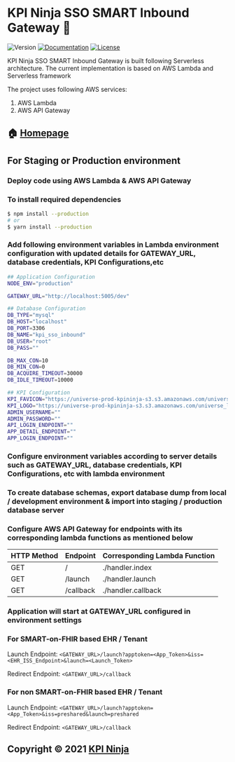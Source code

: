 # KPI Ninja SSO SMART Inbound Gateway 👋

![Version](https://img.shields.io/badge/version-4.0.0-blue.svg?cacheSeconds=2592000 "Version")
[![Documentation](https://img.shields.io/badge/documentation-yes-brightgreen.svg)](https://kpininja.com)
[![License](https://img.shields.io/badge/license-KPI%20NINJA-%236437FF)](https://kpininja.com)

KPI Ninja SSO SMART Inbound Gateway is built following Serverless architecture. The current implementation is based on AWS Lambda and Serverless framework

The project uses following AWS services:

1. AWS Lambda
2. AWS API Gateway

## 🏠 [Homepage](https://kpininja.com/)

## For Staging or Production environment

### Deploy code using AWS Lambda & AWS API Gateway

### To install required dependencies

```sh
$ npm install --production
# or
$ yarn install --production
```

### Add following environment variables in Lambda environment configuration with updated details for GATEWAY_URL, database credentials, KPI Configurations,etc

```sh
## Application Configuration
NODE_ENV="production"

GATEWAY_URL="http://localhost:5005/dev"

## Database Configuration
DB_TYPE="mysql"
DB_HOST="localhost"
DB_PORT=3306
DB_NAME="kpi_sso_inbound"
DB_USER="root"
DB_PASS=""

DB_MAX_CON=10
DB_MIN_CON=0
DB_ACQUIRE_TIMEOUT=30000
DB_IDLE_TIMEOUT=10000

## KPI Configuration
KPI_FAVICON="https://universe-prod-kpininja-s3.s3.amazonaws.com/universe_logo/kpininja-favicon.png"
KPI_LOGO="https://universe-prod-kpininja-s3.s3.amazonaws.com/universe_logo/kpiNinja.png"
ADMIN_USERNAME=""
ADMIN_PASSWORD=""
API_LOGIN_ENDPOINT=""
APP_DETAIL_ENDPOINT=""
APP_LOGIN_ENDPOINT=""
```

### Configure environment variables according to server details such as GATEWAY_URL, database credentials, KPI Configurations, etc with lambda environment

### To create database schemas, export database dump from local / development environment & import into staging / production database server

### Configure AWS API Gateway for endpoints with its corresponding lambda functions as mentioned below

| HTTP Method   |      Endpoint      |  Corresponding Lambda Function |
|:--------------|:-------------------|:-------------------------------|
| GET           |  /                 | ./handler.index                |
| GET           |  /launch           | ./handler.launch               |
| GET           |  /callback         | ./handler.callback             |

### Application will start at GATEWAY_URL configured in environment settings

### For SMART-on-FHIR based EHR / Tenant

Launch Endpoint: `<GATEWAY_URL>/launch?apptoken=<App_Token>&iss=<EHR_ISS_Endpoint>&launch=<Launch_Token>`

Redirect Endpoint: `<GATEWAY_URL>/callback`

### For non SMART-on-FHIR based EHR / Tenant

Launch Endpoint: `<GATEWAY_URL>/launch?apptoken=<App_Token>&iss=preshared&launch=preshared`

Redirect Endpoint: `<GATEWAY_URL>/callback`

## Copyright © 2021 [KPI Ninja](https://kpininja.com/)
